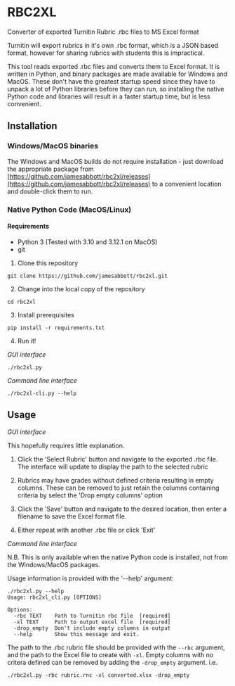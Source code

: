 # RBC2XL

Converter of exported Turnitin Rubric .rbc files to MS Excel format

Turnitin will export rubrics in it's own .rbc format, which is a JSON based format, however for sharing rubrics with students this is impractical.

This tool reads exported .rbc files and converts them to Excel format. It is written in Python, and binary packages are made available for Windows and MacOS. These don't have the greatest startup speed since they have to unpack a lot of Python libraries before they can run, so installing the native Python code and libraries will result in a faster startup time, but is less convenient.

## Installation

### Windows/MacOS binaries

The Windows and MacOS builds do not require installation - just download the appropriate package from [https://github.com/jamesabbott/rbc2xl/releases](https://github.com/jamesabbott/rbc2xl/releases) to a convenient location and double-click them to run.

### Native Python Code (MacOS/Linux)

#### Requirements
*  Python 3 (Tested with 3.10 and 3.12.1 on MacOS)
*  git

1.  Clone this repository

```
git clone https://github.com/jamesabbott/rbc2xl.git

```
2.  Change into the local copy of the repository

```
cd rbc2xl
```
3.  Install prerequisites

```
pip install -r requirements.txt
```

4. Run it!

*GUI interface*
```
./rbc2xl.py
```

*Command line interface*

```
./rbc2xl-cli.py --help
```

## Usage

*GUI interface*

This hopefully requires little explanation. 

1.  Click the 'Select Rubric' button and navigate to the exported .rbc file. The interface will update to display the path to the selected rubric

2.  Rubrics may have grades without defined criteria resulting in empty columns. These can be removed to just retain the columns containing criteria by select the 'Drop empty columns' option

3.  Click the 'Save' button and navigate to the desired location, then enter a filename to save the Excel format file.

4.  Either repeat with another .rbc file or click 'Exit'

*Command line interface*

N.B. This is only available when the native Python code is installed, not from the Windows/MacOS packages.

Usage information is provided with the '--help' argument:
```
./rbc2xl.py --help
Usage: rbc2xl_cli.py [OPTIONS]

Options:
  -rbc TEXT    Path to Turnitin rbc file  [required]
  -xl TEXT     Path to output excel file  [required]
  -drop_empty  Don't include empty columns in output
  --help       Show this message and exit.
```

The path to the .rbc rubric file should be provided with the `--rbc` argument, and the path to the Excel file to create with `-xl`. Empty columns with no critera defined can be removed by adding the `-drop_empty` argument. i.e.

```
./rbc2xl.py -rbc rubric.rnc -xl converted.xlsx -drop_empty
```

